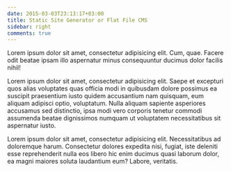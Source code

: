 ```yaml
---
date: 2015-03-03T23:13:17+03:00
title: Static Site Generator or Flat File CMS
sidebar: right
comments: true
---
```


Lorem ipsum dolor sit amet, consectetur adipisicing elit. Cum, quae. Facere odit beatae ipsam illo aspernatur minus consequuntur ducimus dolor facilis nihil!

<!--more-->

Lorem ipsum dolor sit amet, consectetur adipisicing elit. Saepe et excepturi quos alias voluptates quas officia modi in quibusdam dolore possimus ea suscipit praesentium iusto quidem accusantium nam quisquam, eum aliquam adipisci optio, voluptatum. Nulla aliquam sapiente asperiores accusamus sed distinctio, ipsa modi vero corporis tenetur commodi assumenda beatae dignissimos numquam ut voluptatem necessitatibus sit aspernatur iusto.

Lorem ipsum dolor sit amet, consectetur adipisicing elit. Necessitatibus ad doloremque harum. Consectetur dolores expedita nisi, fugiat, iste deleniti esse reprehenderit nulla eos libero hic enim ducimus quasi laborum dolor, ea magni maiores soluta laudantium eum? Labore, veritatis.

